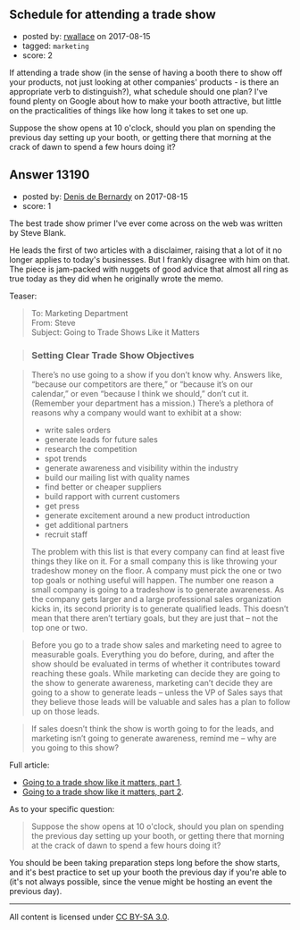 ## Schedule for attending a trade show

- posted by: [rwallace](https://stackexchange.com/users/19529/rwallace) on 2017-08-15
- tagged: `marketing`
- score: 2

If attending a trade show (in the sense of having a booth there to show off your products, not just looking at other companies' products - is there an appropriate verb to distinguish?), what schedule should one plan? I've found plenty on Google about how to make your booth attractive, but little on the practicalities of things like how long it takes to set one up.

Suppose the show opens at 10 o'clock, should you plan on spending the previous day setting up your booth, or getting there that morning at the crack of dawn to spend a few hours doing it?


## Answer 13190

- posted by: [Denis de Bernardy](https://stackexchange.com/users/182468/denis-de-bernardy) on 2017-08-15
- score: 1

The best trade show primer I've ever come across on the web was written by Steve Blank.

He leads the first of two articles with a disclaimer, raising that a lot of it no longer applies to today's businesses. But I frankly disagree with him on that. The piece is jam-packed with nuggets of good advice that almost all ring as true today as they did when he originally wrote the memo.

Teaser:

> To: Marketing Department  
> From: Steve  
> Subject: Going to Trade Shows Like it Matters

> ### Setting Clear Trade Show Objectives

> There’s no use going to a show if you don’t know why.  Answers like, “because our competitors are there,” or “because it’s on our calendar,” or even “because I think we should,” don’t cut it.  (Remember your department has a mission.) There’s a plethora of reasons why a company would want to exhibit at a show:
> 
> - write sales orders
> - generate leads for future sales
> - research the competition
> - spot trends
> - generate awareness and visibility within the industry
> - build our mailing list with quality names
> - find better or cheaper suppliers
> - build rapport with current customers
> - get press
> - generate excitement around a new product introduction
> - get additional partners
> - recruit staff
> 
> The problem with this list is that every company can find at least five things they like on it.   For a small company this is like throwing your tradeshow money on the floor.  A company must pick the one or two top goals or nothing useful will happen. The number one reason a small company is going to a tradeshow is to generate awareness.  As the company gets larger and a large professional sales organization kicks in, its second priority is to generate qualified leads. This doesn’t mean that there aren’t tertiary goals, but they are just that – not the top one or two.

> Before you go to a trade show sales and marketing need to agree to measurable goals. Everything you do before, during, and after the show should be evaluated in terms of whether it contributes toward reaching these goals.  While marketing can decide they are going to the show to generate awareness, marketing can’t decide they are going to a show to generate leads – unless the VP of Sales says that they believe those leads will be valuable and sales has a plan to follow up on those leads. 

> If sales doesn’t think the show is worth going to for the leads, and marketing isn’t going to generate awareness, remind me – why are you going to this show?

Full article:

- [Going to a trade show like it matters, part 1](https://steveblank.com/2009/05/21/trade-shows/).
- [Going to a trade show like it matters, part 2](https://steveblank.com/2009/05/22/trade-shows-part-1/).

As to your specific question:

> Suppose the show opens at 10 o'clock, should you plan on spending the previous day setting up your booth, or getting there that morning at the crack of dawn to spend a few hours doing it?

You should be been taking preparation steps long before the show starts, and it's best practice to set up your booth the previous day if you're able to (it's not always possible, since the venue might be hosting an event the previous day).



---

All content is licensed under [CC BY-SA 3.0](https://creativecommons.org/licenses/by-sa/3.0/).
